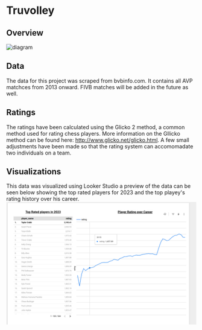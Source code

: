 # Truvolley

## Overview
![diagram](images/diagram)

## Data
The data for this project was scraped from bvbinfo.com. It contains all AVP matchces from 2013 onward. FIVB matches will be added in the future as well.

## Ratings
The ratings have been calculated using the Glicko 2 method, a common method used for rating chess players.  More information on the Gllicko method can be found here: http://www.glicko.net/glicko.html. A few small adjustments have been made so that the rating system can accomomadate two individuals on a team.

## Visualizations
This data was visualized using Looker Studio a preview of the data can be seen below showing the top rated players for 2023 and the top playey's rating history over his career.
![data_preview](Images/AVP_Ratings.png)
